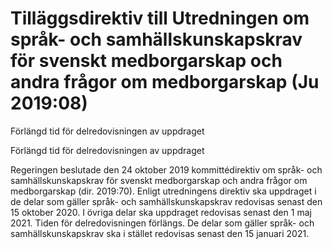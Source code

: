 # Tilläggsdirektiv till Utredningen om språk- och samhällskunskapskrav för svenskt medborgarskap och andra frågor om medborgarskap (Ju 2019:08)

Förlängd tid för delredovisningen av uppdraget

Förlängd tid för delredovisningen av uppdraget

Regeringen beslutade den 24 oktober 2019 kommittédirektiv om språk- och samhällskunskapskrav för svenskt medborgarskap och andra frågor om medborgarskap (dir. 2019:70). Enligt utredningens direktiv ska uppdraget i de delar som gäller språk- och samhällskunskapskrav redovisas senast den 15 oktober 2020. I övriga delar ska uppdraget redovisas senast den 1 maj 2021. Tiden för delredovisningen förlängs. De delar som gäller språk- och samhällskunskapskrav ska i stället redovisas senast den 15 januari 2021.
